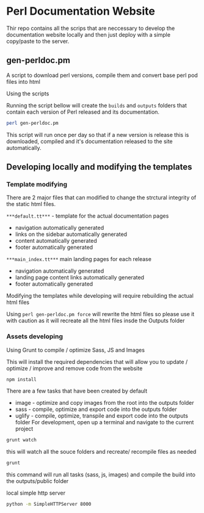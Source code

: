 # Perl Documentation Website

Thir repo contains all the scrips that are neccessary to develop the documentation website locally and then just deploy with a simple copy/paste to the server.

## gen-perldoc.pm

A script to download perl versions, compile them and convert base perl pod files into html

Using the scripts

Running the script bellow will create the `builds` and `outputs` folders that contain each version of Perl released and its documentation.

```bash
perl gen-perldoc.pm
```

This script will run once per day so that if a new version is release this is downloaded, compiled and it's documentation released to the site automatically.

## Developing locally and modifying the templates

### Template modifying

There are 2 major files that can modified to change the strctural integrity of the static html files.

`***default.tt***` - template for the actual documentation pages

- navigation automatically generated
- links on the sidebar automatically generated
- content automatically generated
- footer automatically generated

`***main_index.tt***` main landing pages for each release

- navigation automatically generated
- landing page content links automatically generated
- footer automatically generated

Modifying the templates while developing will require rebuilding the actual html files

Using `perl gen-perldoc.pm force` will rewrite the html files so please use it with caution as it will recreate all the html files insde the Outputs folder

### Assets developing

Using Grunt to compile / optimize Sass, JS and Images

This will install the required dependencies that will allow you to update / optimize / improve and remove code from the website

```bash
npm install
```

There are a few tasks that have been created by default

- image - optimize and copy images from the root into the outputs folder
- sass - compile, optimize and export code into the outputs folder
- uglify - compile, optimize, transpile and export code into the outputs folder
  For development, open up a terminal and navigate to the current project

```bash
grunt watch
```

this will watch all the souce folders and recreate/ recompile files as needed

```bash
grunt
```

this command will run all tasks (sass, js, images) and compile the build into the outputs/public folder

local simple http server

```bash
python -m SimpleHTTPServer 8000
```
